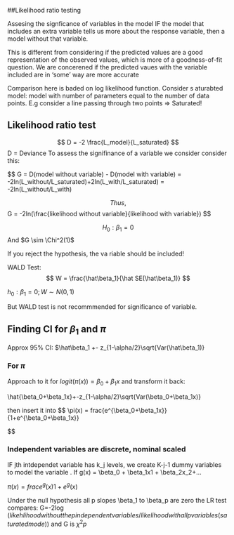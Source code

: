 ##Likelihood ratio testing

Assesing the signficance of variables in the model
IF the model that includes an extra variable tells
us more about the response variable, then a model without that
variable.

This is different from considering if the predicted values
are a good representation of the observed values, which is more
of a goodness-of-fit question. We are concerened
if the predicted vaues with the variable included are
in ‘some’ way are more accurate

Comparison here is baded on log likelihood function.
Consider s aturabted model: model with number of parameters
equal to the number of data points. E.g consider a line passing
through two points => Saturated!

## Likelihood ratio test


$$
D = -2 \frac{L_model}{L_saturated}
$$
D = Deviance
To assess the signifinance of a variable 
we consider consider this:

$$
G = D(model without variable) - D(model with variable) = -2ln(L_without/L_saturated)+2ln(L_with/L_saturated) = -2ln(L_without/L_with)

$$
Thus,
$$
G = -2ln(\frac{likelihood without variable}{likelihood with variable})
$$

$$
H_0: \beta_1 =0
$$
And $G \sim \Chi^2(1)$

If you reject the hypothesis, the va
riable should be included!


WALD Test:
$$
W = \frac{\hat\beta_1}{\hat SE(\hat\beta_1)}
$$

$h_0: \beta_1=0; W \sim N(0,1)$

But WALD test is not recommmended  for significance of variable.

## Finding CI for $\beta_1$ and $\pi$

Approx 95% CI: $\hat\beta_1 +- z_{1-\alpha/2}\sqrt{Var(\hat\beta_1)}

### For $\pi$

Approach to it for $logit(\pi(x)) = \beta_0+\beta_1x$ and transform it back:

\hat{\beta_0+\beta_1x}+-z_{1-\alpha/2}\sqrt{Var(\beta_0+\beta_1x)}

then insert it into 
$$
\pi(x) = frac{e^{\beta_0+\beta_1x}}{1+e^{\beta_0+\beta_1x}}


$$

### Independent variables are discrete, nominal scaled

IF jth intdependet variable has k_j levels, we create K-j-1 dummy 
variables to model the variable . If g(x) = \beta_0 + \beta_1x1 + \beta_2x_2+...

$\pi(x) = frac{e^g(x)}{1+e^g(x)}$


Under the null hypothesis all p slopes \beta_1 to \beta_p are zero
the LR test compares: G=-2$\log(likehlihood without the p independent variables/likelihood with all p variables(saturatedmode))$
and G is $\chi^2{p}$

